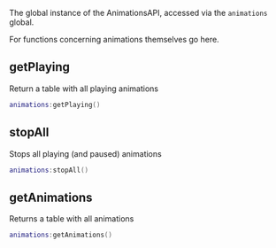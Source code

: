 The global instance of the AnimationsAPI, accessed via the `animations` global.

For functions concerning animations themselves go here.

## getPlaying
Return a table with all playing animations
```lua
animations:getPlaying()
```

## stopAll
Stops all playing (and paused) animations
```lua
animations:stopAll()
```

## getAnimations
Returns a table with all animations
```lua
animations:getAnimations()
```
